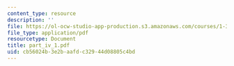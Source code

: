 ```yaml
---
content_type: resource
description: ''
file: https://ol-ocw-studio-app-production.s3.amazonaws.com/courses/1-361-advanced-soil-mechanics-fall-2004/cb56024b3e2baafdc32944d08805c4bd_part_iv_1.pdf
file_type: application/pdf
resourcetype: Document
title: part_iv_1.pdf
uid: cb56024b-3e2b-aafd-c329-44d08805c4bd
---
```


